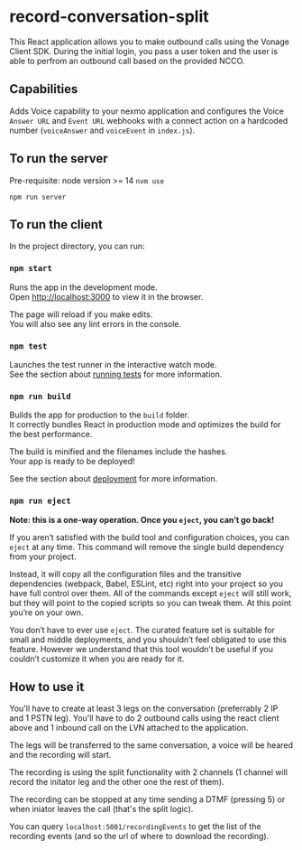 # record-conversation-split

This React application allows you to make outbound calls using the Vonage Client SDK. During the initial login, you pass a user token and the user is able to perfrom an outbound call based on the provided NCCO.

## Capabilities

Adds Voice capability to your nexmo application and configures the Voice `Answer URL` and `Event URL` webhooks with a connect action on a hardcoded number (`voiceAnswer` and `voiceEvent` in `index.js`).

## To run the server

Pre-requisite: node version >= 14 `nvm use`

`npm run server`

## To run the client

In the project directory, you can run:

### `npm start`

Runs the app in the development mode.<br />
Open [http://localhost:3000](http://localhost:3000) to view it in the browser.

The page will reload if you make edits.<br />
You will also see any lint errors in the console.

### `npm test`

Launches the test runner in the interactive watch mode.<br />
See the section about [running tests](https://facebook.github.io/create-react-app/docs/running-tests) for more information.

### `npm run build`

Builds the app for production to the `build` folder.<br />
It correctly bundles React in production mode and optimizes the build for the best performance.

The build is minified and the filenames include the hashes.<br />
Your app is ready to be deployed!

See the section about [deployment](https://facebook.github.io/create-react-app/docs/deployment) for more information.

### `npm run eject`

**Note: this is a one-way operation. Once you `eject`, you can’t go back!**

If you aren’t satisfied with the build tool and configuration choices, you can `eject` at any time. This command will remove the single build dependency from your project.

Instead, it will copy all the configuration files and the transitive dependencies (webpack, Babel, ESLint, etc) right into your project so you have full control over them. All of the commands except `eject` will still work, but they will point to the copied scripts so you can tweak them. At this point you’re on your own.

You don’t have to ever use `eject`. The curated feature set is suitable for small and middle deployments, and you shouldn’t feel obligated to use this feature. However we understand that this tool wouldn’t be useful if you couldn’t customize it when you are ready for it.


## How to use it

You'll have to create at least 3 legs on the conversation (preferrably 2 IP and 1 PSTN leg). You'll have to do 2 outbound calls using the react client above and 1 inbound call on the LVN attached to the application.

The legs will be transferred to the same conversation, a voice will be heared and the recording will start.

The recording is using the split functionality with 2 channels (1 channel will record the initator leg and the other one the rest of them).

The recording can be stopped at any time sending a DTMF (pressing 5) or when iniator leaves the call (that's the split logic).

You can query `localhost:5001/recordingEvents` to get the list of the recording events (and so the url of where to download the recording).
